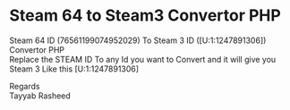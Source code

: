 # Steam 64 to Steam3 Convertor PHP
Steam 64 ID (76561199074952029) To Steam 3 ID ([U:1:1247891306]) Convertor PHP <br>
Replace the STEAM ID To any Id you want to Convert and it will give you Steam 3 Like this [U:1:1247891306]

Regards <br>
Tayyab Rasheed
